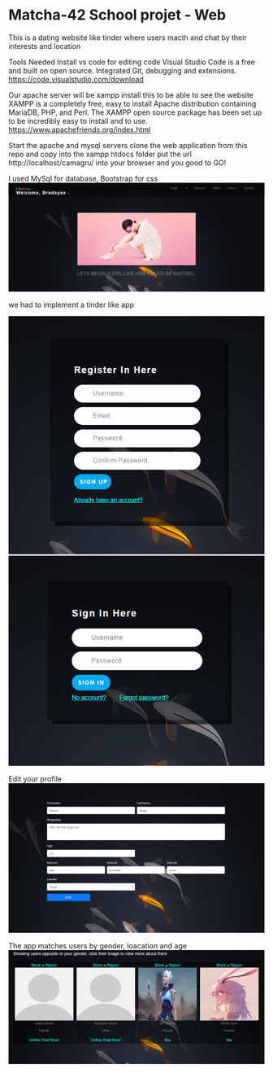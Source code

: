 # Matcha-42 School projet - Web
This is a dating website like tinder where users macth and chat by their interests and location

Tools Needed
Install vs code for editing code 
Visual Studio Code is a free and built on open source. Integrated Git, debugging and extensions. https://code.visualstudio.com/download

Our apache server will be xampp install this to be able to see the website
XAMPP is a completely free, easy to install Apache distribution containing MariaDB, PHP, and Perl. The XAMPP open source package has been set up to be incredibly easy to install and to use. https://www.apachefriends.org/index.html

Start the apache and mysql servers 
clone the web application  from this repo and copy into the xampp htdocs folder
put the url http://localhost/camagru/ into your browser and you good to GO!

I used MySql for database, Bootstrap for css
![Screenshot](index.png)

we had to implement a tinder like app 

![Screenshot](register.png)
![Screenshot](login.png)

Edit your profile
![Screenshot](edit.png)

The app matches users by gender, loacation and age
![Screenshot](match.png)

